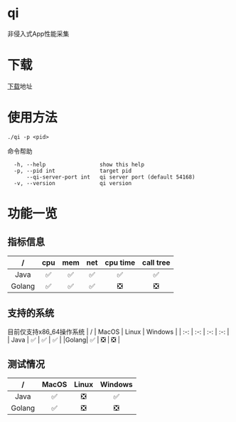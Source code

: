 # qi
非侵入式App性能采集

# 下载
[下载](https://github.com/oneym/qi/releases/latest)地址

# 使用方法
```shell
./qi -p <pid>
```

命令帮助
```shell
  -h, --help                 show this help
  -p, --pid int              target pid
      --qi-server-port int   qi server port (default 54168)
  -v, --version              qi version

```

# 功能一览
## 指标信息
|   /  | cpu | mem | net | cpu time | call tree |
|  :-: | :-: | :-: | :-: | :-: | :-: |
| Java | ✅  | ✅  | ✅ | ✅ | ✅ |
|Golang| ✅  | ✅  | ✅ | ❎ | ❎ |

## 支持的系统
目前仅支持x86_64操作系统
|   /  | MacOS | Linux | Windows |
|  :-: | :-: | :-: | :-: |
| Java | ✅  | ✅  | ✅ |
|Golang| ✅  | ❎  | ❎ |

## 测试情况
|   /  | MacOS | Linux | Windows |
|  :-: | :-: | :-: | :-: |
| Java | ✅  | ❎  | ✅ |
|Golang| ✅  | ❎  | ❎ |
